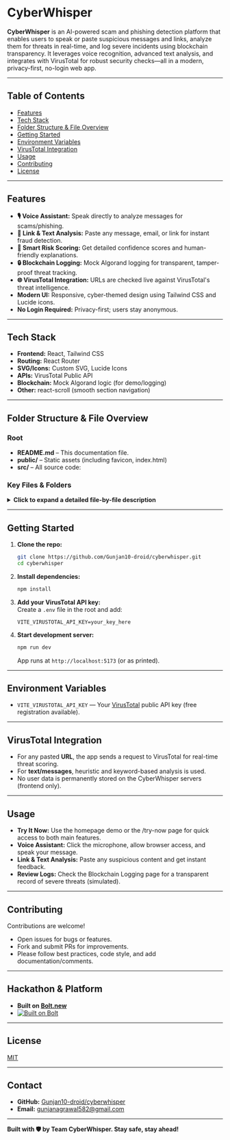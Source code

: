 # CyberWhisper

**CyberWhisper** is an AI-powered scam and phishing detection platform that enables users to speak or paste suspicious messages and links, analyze them for threats in real-time, and log severe incidents using blockchain transparency. It leverages voice recognition, advanced text analysis, and integrates with VirusTotal for robust security checks—all in a modern, privacy-first, no-login web app.

---

## Table of Contents

- [Features](#features)
- [Tech Stack](#tech-stack)
- [Folder Structure & File Overview](#folder-structure--file-overview)
- [Getting Started](#getting-started)
- [Environment Variables](#environment-variables)
- [VirusTotal Integration](#virustotal-integration)
- [Usage](#usage)
- [Contributing](#contributing)
- [License](#license)

---

## Features

- **🎙️ Voice Assistant:** Speak directly to analyze messages for scams/phishing.
- **🔗 Link & Text Analysis:** Paste any message, email, or link for instant fraud detection.
- **🧠 Smart Risk Scoring:** Get detailed confidence scores and human-friendly explanations.
- **🔒 Blockchain Logging:** Mock Algorand logging for transparent, tamper-proof threat tracking.
- **🌐 VirusTotal Integration:** URLs are checked live against VirusTotal's threat intelligence.
- **Modern UI:** Responsive, cyber-themed design using Tailwind CSS and Lucide icons.
- **No Login Required:** Privacy-first; users stay anonymous.

---

## Tech Stack

- **Frontend:** React, Tailwind CSS
- **Routing:** React Router
- **SVG/Icons:** Custom SVG, Lucide Icons
- **APIs:** VirusTotal Public API
- **Blockchain:** Mock Algorand logic (for demo/logging)
- **Other:** react-scroll (smooth section navigation)

---

## Folder Structure & File Overview

### Root

- **README.md** – This documentation file.
- **public/** – Static assets (including favicon, index.html)
- **src/** – All source code:

### Key Files & Folders

<details>
<summary><strong>Click to expand a detailed file-by-file description</strong></summary>

#### `src/App.jsx`
- Main app wrapper. Sets up app-wide routing using React Router. Loads the Navbar and Footer components for persistent layout. Defines all primary routes—home, try-now, feature pages, about, contact, etc.

#### `src/pages/Homepage.jsx`
- **Landing page.**
- Hero section with mission statement, animated logo.
- Features grid (voice input, link/text analysis, risk scoring, blockchain logging).
- "How it Works" step-by-step guide.
- Interactive "Try It Now" demo section where users can paste/speak a message or link. Uses VirusTotal API for URL analysis, and custom logic for text messages.
- Comparison table: CyberWhisper vs. others.
- All sections are scroll-linked for navigation.

#### `src/pages/TryNow.jsx`
- Dedicated "Try Now" portal with two big cards:
  - Voice Assistant (routes to `/voice-assistant`)
  - Link & Text Analysis (routes to `/linktextanalysis`)
- Responsive, visually engaging, and encourages user interaction.

#### `src/pages/VoiceAssistant.jsx`
- Voice input tool using browser's Web Speech API.
- Listens for user speech, transcribes, sends for threat analysis.
- Returns real-time risk result with confidence score.

#### `src/pages/LinkTextAnalysis.jsx`
- Paste or type any message/link for analysis.
- If a URL is detected, sent to VirusTotal API for threat intelligence.
- For text, uses keyword-based and pattern heuristics.
- Returns result with type (safe, suspicious, high-risk) and confidence.

#### `src/pages/SmartRiskScoring.jsx`
- Shows a more detailed breakdown of the AI/heuristic risk scoring for a given input.
- Explains which features and patterns contributed to the score.

#### `src/pages/BlockchainLogs.jsx`
- Displays a simulated log/history of major threats, using mocked Algorand blockchain data structure for transparency and traceability.

#### `src/pages/ContactUs.jsx`
- Contact form (name, email, subject, message) with validation and cyber-themed UI.
- Contact info and team details.
- No backend: demo only (messages not sent).

#### `src/pages/AboutUs.jsx`
- Team and project background, vision, and roadmap.

#### `src/components/Navbar.jsx`
- Responsive navigation bar.
- Links to all major sections and pages.
- "Try Now" button routes to the Try Now page.
- Uses a custom SVG logo.

#### `src/components/Footer.jsx`
- Persistent footer with:
  - Custom SVG logo
  - Social/documentation/contact links
  - Copyright
- GitHub link points to [Gunjan10-droid/cyberwhisper](https://github.com/Gunjan10-droid/cyberwhisper).

#### `src/components/FeatureCard.jsx`
- Used to render feature sections with colorful icon backgrounds and details.
- Props: icon, title, desc, to, bg.
- Prominent in Features grid and Try Now page.

#### `public/favicon.svg`
- Custom SVG favicon: shield, mic, and waves, fitting in a circle for perfect browser visibility.

#### `tailwind.config.js`
- Tailwind CSS configuration for theme, colors, and custom utilities.

#### `.env`
- **Not committed!**  
- You must add your VirusTotal API key here as:  
  ```
  VIRUSTOTAL_API_KEY=your_key_here
  ```
</details>

---

## Getting Started

1. **Clone the repo:**
   ```sh
   git clone https://github.com/Gunjan10-droid/cyberwhisper.git
   cd cyberwhisper
   ```

2. **Install dependencies:**
   ```sh
   npm install
   ```

3. **Add your VirusTotal API key:**  
   Create a `.env` file in the root and add:
   ```
   VITE_VIRUSTOTAL_API_KEY=your_key_here
   ```

4. **Start development server:**
   ```sh
   npm run dev
   ```
   App runs at `http://localhost:5173` (or as printed).

---

## Environment Variables

- `VITE_VIRUSTOTAL_API_KEY` — Your [VirusTotal](https://virustotal.com/) public API key (free registration available).

---

## VirusTotal Integration

- For any pasted **URL**, the app sends a request to VirusTotal for real-time threat scoring.
- For **text/messages**, heuristic and keyword-based analysis is used.
- No user data is permanently stored on the CyberWhisper servers (frontend only).

---

## Usage

- **Try It Now:** Use the homepage demo or the /try-now page for quick access to both main features.
- **Voice Assistant:** Click the microphone, allow browser access, and speak your message.
- **Link & Text Analysis:** Paste any suspicious content and get instant feedback.
- **Review Logs:** Check the Blockchain Logging page for a transparent record of severe threats (simulated).

---

## Contributing

Contributions are welcome!

- Open issues for bugs or features.
- Fork and submit PRs for improvements.
- Please follow best practices, code style, and add documentation/comments.

---

## Hackathon & Platform

- **Built on [Bolt.new](https://bolt.new/)** 
- [![Built on Bolt](https://public-assets.devpost.com/badges/Bolt/Bolt-dark.svg)](https://bolt.new/) 

---

## License

[MIT](LICENSE)

---

## Contact

- **GitHub:** [Gunjan10-droid/cyberwhisper](https://github.com/Gunjan10-droid/cyberwhisper)
- **Email:** gunjanagrawal582@gmail.com

---

**Built with 🛡️ by Team CyberWhisper. Stay safe, stay ahead!**